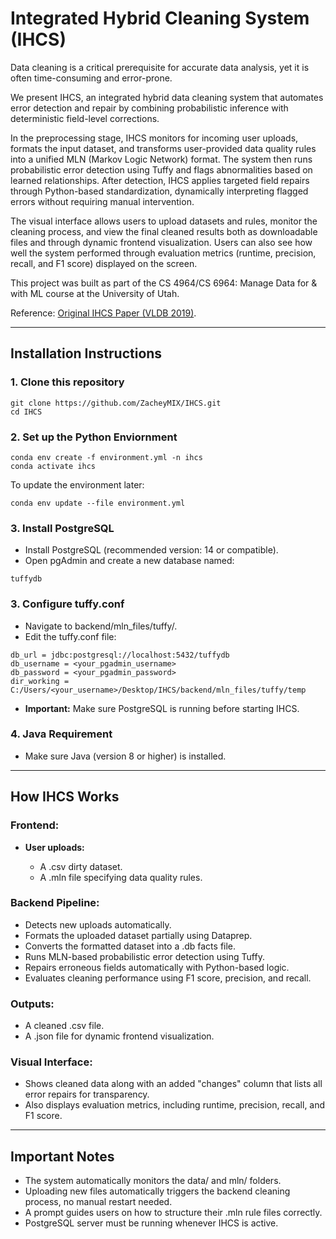 # Integrated Hybrid Cleaning System (IHCS)

Data cleaning is a critical prerequisite for accurate data analysis, yet it is often time-consuming and error-prone.

We present IHCS, an integrated hybrid data cleaning system that automates error detection and repair by combining probabilistic inference with deterministic field-level corrections.

In the preprocessing stage, IHCS monitors for incoming user uploads, formats the input dataset, and transforms user-provided data quality rules into a unified MLN (Markov Logic Network) format. The system then runs probabilistic error detection using Tuffy and flags abnormalities based on learned relationships. After detection, IHCS applies targeted field repairs through Python-based standardization, dynamically interpreting flagged errors without requiring manual intervention.

The visual interface allows users to upload datasets and rules, monitor the cleaning process, and view the final cleaned results both as downloadable files and through dynamic frontend visualization. Users can also see how well the system performed through evaluation metrics (runtime, precision, recall, and F1 score) displayed on the screen.

This project was built as part of the CS 4964/CS 6964: Manage Data for & with ML course at the University of Utah.

Reference: [Original IHCS Paper (VLDB 2019)](https://www.vldb.org/pvldb/vol12/p1874-ge.pdf).

---

## Installation Instructions

### 1. Clone this repository
```
git clone https://github.com/ZacheyMIX/IHCS.git
cd IHCS
```
### 2. Set up the Python Enviornment
```
conda env create -f environment.yml -n ihcs
conda activate ihcs
```
To update the environment later:
```
conda env update --file environment.yml
```
### 3. Install PostgreSQL

- Install PostgreSQL (recommended version: 14 or compatible).
- Open pgAdmin and create a new database named:
```
tuffydb
```
### 3. Configure tuffy.conf

- Navigate to backend/mln_files/tuffy/.
- Edit the tuffy.conf file:
```
db_url = jdbc:postgresql://localhost:5432/tuffydb
db_username = <your_pgadmin_username>
db_password = <your_pgadmin_password>
dir_working = C:/Users/<your_username>/Desktop/IHCS/backend/mln_files/tuffy/temp
```
- **Important:** Make sure PostgreSQL is running before starting IHCS.

### 4. Java Requirement

- Make sure Java (version 8 or higher) is installed.

---

## How IHCS Works

### Frontend:

- **User uploads:**

    - A .csv dirty dataset.
    - A .mln file specifying data quality rules.

### Backend Pipeline:

- Detects new uploads automatically.
- Formats the uploaded dataset partially using Dataprep.
- Converts the formatted dataset into a .db facts file.
- Runs MLN-based probabilistic error detection using Tuffy.
- Repairs erroneous fields automatically with Python-based logic.
- Evaluates cleaning performance using F1 score, precision, and recall.

### Outputs:

- A cleaned .csv file.
- A .json file for dynamic frontend visualization.

### Visual Interface:

- Shows cleaned data along with an added "changes" column that lists all error repairs for transparency.
- Also displays evaluation metrics, including runtime, precision, recall, and F1 score.

---

## Important Notes

- The system automatically monitors the data/ and mln/ folders.
- Uploading new files automatically triggers the backend cleaning process, no manual restart needed.
- A prompt guides users on how to structure their .mln rule files correctly.
- PostgreSQL server must be running whenever IHCS is active.
